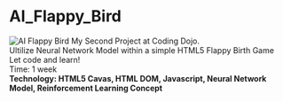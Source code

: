 # AI_Flappy_Bird
![AI Flappy Bird](https://i.imgur.com/2DPQAnN.png)
My Second Project at Coding Dojo.<br>
Ultilize Neural Network Model within a simple HTML5 Flappy Birth Game <br>
Let code and learn! <br>
Time: 1 week <br>
**Technology: HTML5 Cavas, HTML DOM, Javascript, Neural Network Model, Reinforcement Learning Concept**
